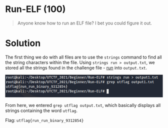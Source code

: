 # Run-ELF (100)

> Anyone know how to run an ELF file? I bet you could figure it out.


# Solution

The first thing we do with all files are to use the `strings` command to find all the string characters within the file. Using `strings run > output.txt`, 
we stored all the strings found in the challenge file - [run](./run) into `output.txt`. 

![Image of flag](https://github.com/bombunx/CTFs/blob/master/utctf-d4ddy_p0k0_p4nts/Beginner/Run-ELF/Flag.PNG)

From here, we entered `grep utflag output.txt`, which basically displays all strings containing the word `utflag`. 

Flag: `utflag{run_run_binary_9312854}`
